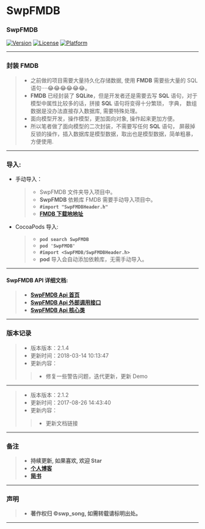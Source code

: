 # SwpFMDB


### SwpFMDB

<!--
[![CI Status](http://img.shields.io/travis/swp-song/SwpFMDB.svg?style=flat)](https://travis-ci.org/swp-song/SwpFMDB)
-->

[![Version](https://img.shields.io/cocoapods/v/SwpFMDB.svg?style=flat)](http://cocoapods.org/pods/SwpFMDB) [![License](https://img.shields.io/cocoapods/l/SwpFMDB.svg?style=flat)](http://cocoapods.org/pods/SwpFMDB) [![Platform](https://img.shields.io/cocoapods/p/SwpFMDB.svg?style=flat)](http://cocoapods.org/pods/SwpFMDB)

-------

### 封装 FMDB

> * 之前做的项目需要大量持久化存储数据, 使用 **FMDB** 需要些大量的 SQL 语句····😂😂😂😂😂😂。
> * **FMDB** 已经封装了 **SQLite**，但是开发者还是需要去写 **SQL** 语句，对于模型中属性比较多的话，拼接 **SQL** 语句将变得十分繁琐， 字典， 数组数据是没办法直接存入数据库, 需要特殊处理。
> * 面向模型开发，操作模型，更加面向对象, 操作起来更加方便。
> * 所以笔者做了面向模型的二次封装，不需要写任何 **SQL** 语句， 屏蔽掉反锁的操作，插入数据库是模型数据，取出也是模型数据，简单粗暴， 方便使用.

-------

### 导入:

* 手动导入：
	> * SwpFMDB 文件夹导入项目中。
	> * **SwpFMDB** 依赖库 FMDB 需要手动导入项目中。
	> * **`#import "SwpFMDBHeader.h"`**
	> * **[FMDB 下载地地址](https://github.com/ccgus/fmdb)**

* CocoaPods 导入:
	> * **`pod search SwpFMDB`**
	> * **`pod 'SwpFMDB'`**
	> * **`#import <SwpFMDB/SwpFMDBHeader.h>`**
	> * **pod** 导入会自动添加依赖库，无需手动导入。

-------

#### SwpFMDB API 详细文档:

> * **[SwpFMDB Api 首页](http://swp-song.com/docs/SwpFMDB/index.html)**
> * **[SwpFMDB Api 外部调用接口](http://swp-song.com/docs/SwpFMDB/Classes/SwpFMDB.html)**
> * **[SwpFMDB Api 核心类](http://swp-song.com/docs/SwpFMDB/Classes/SwpFMDBManager.html)**

-------


### 版本记录

> * 版本版本：2.1.4
> * 更新时间：2018-03-14 10:13:47
> * 更新内容：
>> * 修复一些警告问题，迭代更新，更新 Demo

-------

> * 版本版本：2.1.2
> * 更新时间：2017-08-26 14:43:40
> * 更新内容：
>> * 更新文档链接

-------


### 备注

> * **持续更新, 如果喜欢, 欢迎 Star**
> * **[个人博客](http://swp-song.com)**
> * **[简书](http://www.jianshu.com/u/c8b052c6e561)**

-------

### 声明

> * **著作权归 ©swp_song, 如需转载请标明出处。**

-------


